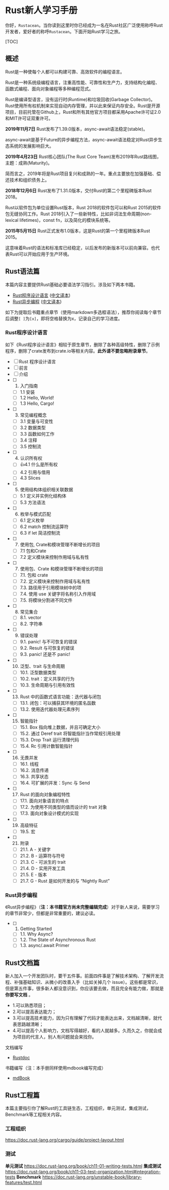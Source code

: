 # Rust新人学习手册

你好，`Rustacean`。当你读到这里时你已经成为一名在Rust社区广泛使用称呼Rust开发者，爱好者的称呼`Rustacean`。下面开始Rust学习之旅。

[TOC]

## 概述

Rust是一种使每个人都可以构建可靠、高效软件的编程语言。

Rust是一种系统级编程语言，注重高性能、可靠性和生产力，支持结构化编程、函数式编程、面向对象编程等多种编程范式。

Rust是编译型语言，没有运行时(Runtime)和垃圾回收(Garbage Collector)。Rust使用所有权机制来实现自动内存管理，并以此来保证内存安全。Rust是开源项目，目前托管在Github上，Rust和所有其他官方项目都采用Apache许可证2.0和MIT许可证双重许可。

**2019年11月7日**
Rust发布了1.39.0版本，async-await语法稳定(stable)。

async-await是基于Future的异步编程方法，async-await语法稳定对Rust异步生态系统的发展影响巨大。

**2019年4月23日**
Rust核心团队(The Rust Core Team)发布2019年Rust路线图，主题：成熟(Maturity)。

简而言之，2019年将是Rust项目复兴和成熟的一年。重点主要放在加强基础、偿还技术和组织债务上。

**2018年12月6日**
Rust发布了1.31.0版本，交付Rust的第二个里程碑版本Rust 2018。

Rust以软件包为单位设置Rust版本，Rust 2018的软件包可以和Rust 2015的软件包无缝协同工作。Rust 2018引入了一些新特性，比如非词法生命周期(non-lexical lifetimes)，const fn，以及简化的模块系统等。

**2015年5月15日**
Rust正式发布1.0版本，这是Rust的第一个里程碑版本Rust 2015。

这意味着Rust的语法和标准库已经稳定，以后发布的新版本可以前向兼容。也代表Rust可以开始应用于生产环境。

## Rust语法篇

本篇内容主要提供Rust基础必要语法学习指引。涉及如下两本书籍。

- [Rust程序设计语言](https://doc.rust-lang.org/book/) ([中文译本](https://kaisery.github.io/trpl-zh-cn/))
- [Rust异步编程](https://rust-lang.github.io/async-book/index.html) ([中文译本](https://github.com/chinanf-boy/async-book-zh))

如下为提取后书籍重点章节（使用markdown多选框语法），推荐你阅读每个章节后调整`[ ]`为`[x]`，即将空格替换为x，记录自己的学习进度。

### Rust程序设计语言

如下《Rust程序设计语言》相较于原生章节，删除了各种高级特性，删除了示例程序，删除了crate发布到crate.io等相关内容。**此外请不要忽略附录章节**。

- [ ] Rust 程序设计语言
- [ ] 前言
- [ ] 介绍
- [ ] 1. 入门指南
  - [ ] 1.1 安装
  - [ ] 1.2 Hello, World!
  - [ ] 1.3 Hello, Cargo!
- [ ] 3. 常见编程概念
  - [ ] 3.1 变量与可变性
  - [ ] 3.2 数据类型
  - [ ] 3.3 函数如何工作
  - [ ] 3.4 注释
  - [ ] 3.5 控制流
- [ ] 4. 认识所有权
  - [ ] 👍4.1 什么是所有权
  - [ ] 4.2 引用与借用
  - [ ] 4.3 Slices
- [ ] 5. 使用结构体组织相关联数据
  - [ ] 5.1 定义并实例化结构体
  - [ ] 5.3 方法语法
- [ ] 6. 枚举与模式匹配
  - [ ] 6.1 定义枚举
  - [ ] 6.2 match 控制流运算符
  - [ ] 6.3 if let 简洁控制流
- [ ] 7. 使用包, Crate和模块管理不断增长的项目
  - [ ] 7.1 包和Crate
  - [ ] 7.2 定义模块来控制作用域与私有性
- [ ] 7. 使用包、Crate 和模块管理不断增长的项目
  - [ ] 7.1. 包和 crate
  - [ ] 7.2. 定义模块来控制作用域与私有性
  - [ ] 7.3. 路径用于引用模块树中的项
  - [ ] 7.4. 使用 use 关键字将名称引入作用域
  - [ ] 7.5. 将模块分割进不同文件
- [ ] 8. 常见集合
  - [ ] 8.1. vector
  - [ ] 8.2. 字符串
- [ ] 9. 错误处理
  - [ ] 9.1. panic! 与不可恢复的错误
  - [ ] 9.2. Result 与可恢复的错误
  - [ ] 9.3. panic! 还是不 panic!
- [ ] 10. 泛型、trait 与生命周期
  - [ ] 10.1. 泛型数据类型
  - [ ] 10.2. trait：定义共享的行为
  - [ ] 10.3. 生命周期与引用有效性
- [ ] 13. Rust 中的函数式语言功能：迭代器与闭包
  - [ ] 13.1. 闭包：可以捕获其环境的匿名函数
  - [ ] 13.2. 使用迭代器处理元素序列
- [ ] 15. 智能指针
  - [ ] 15.1. Box 指向堆上数据，并且可确定大小
  - [ ] 15.2. 通过 Deref trait 将智能指针当作常规引用处理
  - [ ] 15.3. Drop Trait 运行清理代码
  - [ ] 15.4. Rc 引用计数智能指针
- [ ] 16. 无畏并发
  - [ ] 16.1. 线程
  - [ ] 16.2. 消息传递
  - [ ] 16.3. 共享状态
  - [ ] 16.4. 可扩展的并发：Sync 与 Send
- [ ] 17. Rust 的面向对象编程特性
  - [ ] 17.1. 面向对象语言的特点
  - [ ] 17.2. 为使用不同类型的值而设计的 trait 对象
  - [ ] 17.3. 面向对象设计模式的实现
- [ ] 19. 高级特征
  - [ ] 19.5. 宏
- [ ] 21. 附录
  - [ ] 21.1. A - 关键字
  - [ ] 21.2. B - 运算符与符号
  - [ ] 21.3. C - 可派生的 trait
  - [ ] 21.4. D - 实用开发工具
  - [ ] 21.5. E - 版本
  - [ ] 21.7. G - Rust 是如何开发的与 “Nightly Rust”

### Rust异步编程

《Rust异步编程》（__注：本书籍官方尚未完整编辑完成__）对于新人来说，需要学习的章节非常少，但都是非常重要的，建议必读。

- [ ] 1. Getting Started
  - [ ] 1.1. Why Async?
  - [ ] 1.2. The State of Asynchronous Rust
  - [ ] 1.3. async/.await Primer

## Rust文档篇

新人加入一个开发团队时，要干五件事。前面四件事是了解技术架构、了解开发流程、补强基础知识、从微小的改善入手（比如关掉几个 issue）。这些都是常识，但是第五件事，很多新人都没意识到，你应该要去做，而且完全有能力做，那就是 **你要写文档** 。

- 1.可以熟悉项目；
- 2.可以提高表达能力；
- 3.可以提高技术能力，因为只有理解了代码才能表达出来，文档越清晰，就代表思路越清晰；
- 4.可以提高个人影响力，文档写得越好，看的人就越多。久而久之，你就会成为项目的代言人，别人有问题就会来找你。

文档编写

- [Rustdoc](https://doc.rust-lang.org/rustdoc/index.html)

书籍编写（注：本手册同样使用mdbook编写完成）

- [mdBook](http://rust-lang.github.io/mdBook/index.html)

## Rust工程篇

本篇主要指引你了解Rust的工具链生态，工程组织，单元测试，集成测试，Benchmark等工程相关内容。

### 工程组织

<https://doc.rust-lang.org/cargo/guide/project-layout.html>

### 测试

**单元测试** <https://doc.rust-lang.org/book/ch11-01-writing-tests.html>
**集成测试** <https://doc.rust-lang.org/book/ch11-03-test-organization.html#integration-tests>
**Benchmark** <https://doc.rust-lang.org/unstable-book/library-features/test.html>
